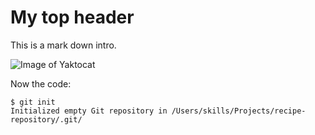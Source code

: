 # My top header

This is a mark down intro.

![Image of Yaktocat](https://octodex.github.com/images/yaktocat.png)

Now the code:

```
$ git init
Initialized empty Git repository in /Users/skills/Projects/recipe-repository/.git/
```

